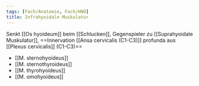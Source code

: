 ```yaml
---
tags: [Fach/Anatomie, Fach/HNO]
title: Infrahyoidale Muskulatur
---
```

Senkt [[Os hyoideum]] beim [[Schlucken]], Gegenspieler zu [[Suprahyoidale Muskulatur]], ==Innervation [[Ansa cervicalis (C1-C3)]] profunda aus [[Plexus cervicalis]] (C1-C3)==
- [[M. sternohyoideus]]
- [[M. sternothyroideus]]
- [[M. thyrohyoideus]]
- [[M. omohyoideus]]